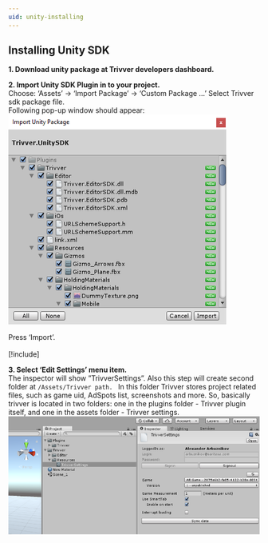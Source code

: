 ```yaml
---
uid: unity-installing
---
```


## Installing Unity SDK

**1. Download unity package at Trivver developers dashboard.**  

**2. Import Unity SDK Plugin in to your project.**  
Choose: ‘Assets’ -> ‘Import Package’ -> ‘Custom Package …’
Select Trivver sdk package file.  
Following pop-up window should appear:  
![Import package](../images/import_package.png "Import package")  

Press ‘Import’.  
<br/>
[!include[](shared/unity-main-menu.md)]
<br/>

**3. Select ‘Edit Settings’ menu item.**  
The inspector will show ”TrivverSettings”. Also this step will create second folder at ``/Assets/Trivver path. ``
In this folder Trivver stores project related files, such as game uid, AdSpots list, screenshots and more. So, basically trivver is located in two folders: one in the plugins folder - Trivver plugin itself, and one in the assets folder - Trivver settings.
![Trivver settings](../images/trivver_settings_extended.png "Trivver settings")

